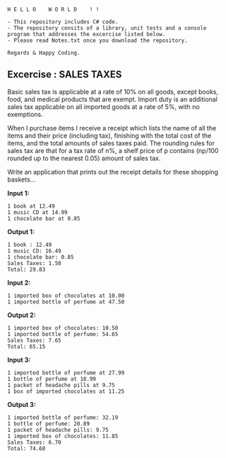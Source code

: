```
H E L L O    W O R L D    ! !

- This repository includes C# code. 
- The repository consits of a library, unit tests and a console program that addresses the excercise listed below.
- Please read Notes.txt once you download the repository.  

Regards & Happy Coding.
```

## Excercise : SALES TAXES

Basic sales tax is applicable at a rate of 10% on all goods, except books,
food, and medical products that are exempt. Import duty is an additional
sales tax applicable on all imported goods at a rate of 5%, with no
exemptions.

When I purchase items I receive a receipt which lists the name of all the
items and their price (including tax), finishing with the total cost of the
items, and the total amounts of sales taxes paid.  The rounding rules for
sales tax are that for a tax rate of n%, a shelf price of p contains
(np/100 rounded up to the nearest 0.05) amount of sales tax.

Write an application that prints out the receipt details for these shopping
baskets...

**Input 1:**
```
1 book at 12.49
1 music CD at 14.99
1 chocolate bar at 0.85
```
**Output 1:**
```
1 book : 12.49
1 music CD: 16.49
1 chocolate bar: 0.85
Sales Taxes: 1.50
Total: 29.83
```
**Input 2:**
```
1 imported box of chocolates at 10.00
1 imported bottle of perfume at 47.50
```
**Output 2:**
```
1 imported box of chocolates: 10.50
1 imported bottle of perfume: 54.65
Sales Taxes: 7.65
Total: 65.15
```

**Input 3:**
```
1 imported bottle of perfume at 27.99
1 bottle of perfume at 18.99
1 packet of headache pills at 9.75
1 box of imported chocolates at 11.25
```
**Output 3:**
```
1 imported bottle of perfume: 32.19
1 bottle of perfume: 20.89
1 packet of headache pills: 9.75
1 imported box of chocolates: 11.85
Sales Taxes: 6.70
Total: 74.68
```
